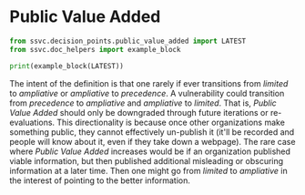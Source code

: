 # Public Value Added

```python exec="true" idprefix=""
from ssvc.decision_points.public_value_added import LATEST
from ssvc.doc_helpers import example_block

print(example_block(LATEST))
```

The intent of the definition is that one rarely if ever transitions from *limited* to *ampliative* or *ampliative* to *precedence*.
A vulnerability could transition from *precedence* to *ampliative* and *ampliative* to *limited*.
That is, *Public Value Added* should only be downgraded through future iterations or re-evaluations.
This directionality is because once other organizations make something public, they cannot effectively un-publish it
(it'll be recorded and people will know about it, even if they take down a webpage).
The rare case where *Public Value Added* increases would be if an organization published viable information, but
then published additional misleading or obscuring information at a later time.
Then one might go from *limited* to *ampliative* in the interest of pointing to the better information.
